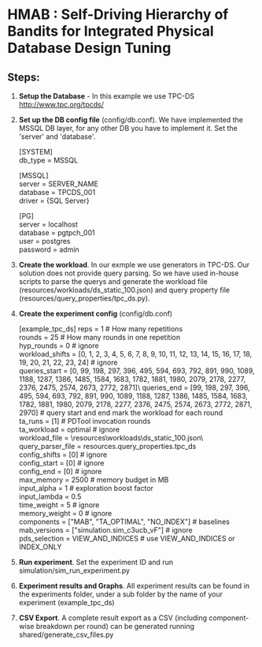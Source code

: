 
# HMAB : Self-Driving Hierarchy of Bandits for Integrated Physical Database Design Tuning  
  
## Steps:

 1. **Setup the Database** - In this example we use TPC-DS http://www.tpc.org/tpcds/
 2. **Set up the DB config file** (config/db.conf). We have implemented the MSSQL DB layer, for any other DB you have to implement it. Set the 'server'  and 'database'.

    [SYSTEM]  
    db_type = MSSQL  
      
    [MSSQL]  
    server = SERVER_NAME  
    database = TPCDS_001  
    driver = {SQL Server}  
      
    [PG]  
    server = localhost  
    database = pgtpch_001  
    user = postgres  
    password = admin

3. **Create the workload**. In our exmple we use generators in TPC-DS. Our solution does not provide query parsing. So we have used in-house scripts to parse the querys and generate the workload file (resources/workloads/ds_static_100.json) and query property file (resources/query_properties/tpc_ds.py).
4. **Create the experiment config** (config/db.conf)

    [example_tpc_ds]
    reps = 1  # How many repetitions\
    rounds = 25 # How many rounds in one repetition\
    hyp_rounds = 0 # ignore\
    workload_shifts = [0, 1, 2, 3, 4, 5, 6, 7, 8, 9, 10, 11, 12, 13, 14, 15, 16, 17, 18, 19, 20, 21, 22, 23, 24] # ignore\
    queries_start = [0, 99, 198, 297, 396, 495, 594, 693, 792, 891, 990, 1089, 1188, 1287, 1386, 1485, 1584, 1683, 1782, 1881, 1980, 2079, 2178, 2277, 2376, 2475, 2574, 2673, 2772, 2871]\ 
    queries_end = [99, 198, 297, 396, 495, 594, 693, 792, 891, 990, 1089, 1188, 1287, 1386, 1485, 1584, 1683, 1782, 1881, 1980, 2079, 2178, 2277, 2376, 2475, 2574, 2673, 2772, 2871, 2970] # query start and end mark the workload for each round\
    ta_runs = [1] # PDTool invocation rounds\
    ta_workload = optimal # ignore\
    workload_file = \resources\workloads\ds_static_100.json\ 
    query_parser_file = resources.query_properties.tpc_ds\
    config_shifts = [0] # ignore\
    config_start = [0] # ignore\
    config_end = [0] # ignore\
    max_memory = 2500 # memory budget in MB\
    input_alpha = 1 # exploration boost factor\
    input_lambda = 0.5\
    time_weight = 5 # ignore\
    memory_weight = 0 # ignore\
    components = ["MAB", "TA_OPTIMAL", "NO_INDEX"] # baselines\
    mab_versions = ["simulation.sim_c3ucb_vF"] # ignore\
    pds_selection = VIEW_AND_INDICES # use VIEW_AND_INDICES or INDEX_ONLY

5. **Run experiment**. Set the experiment ID and run simulation/sim_run_experiment.py
6. **Experiment results and Graphs**. All experiment results can be found in the experiments folder, under a sub folder by the name of your experiment (example_tpc_ds)
7. **CSV Export**. A complete result export as a CSV (including component-wise breakdown per round) can be generated running shared/generate_csv_files.py
